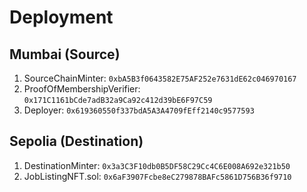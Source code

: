 # Deployment

## Mumbai (Source)

1. SourceChainMinter: `0xbA5B3f0643582E75AF252e7631dE62c046970167`
2. ProofOfMembershipVerifier: `0x171C1161bCde7adB32a9Ca92c412d39bE6F97C59`
3. Deployer: `0x619360550f337bdA5A3A4709fEff2140c9577593`

## Sepolia (Destination)

1. DestinationMinter: `0x3a3C3F10db0B5DF58C29Cc4C6E008A692e321b50`
2. JobListingNFT.sol: `0x6aF3907Fcbe8eC279878BAFc5861D756B36f9710`
